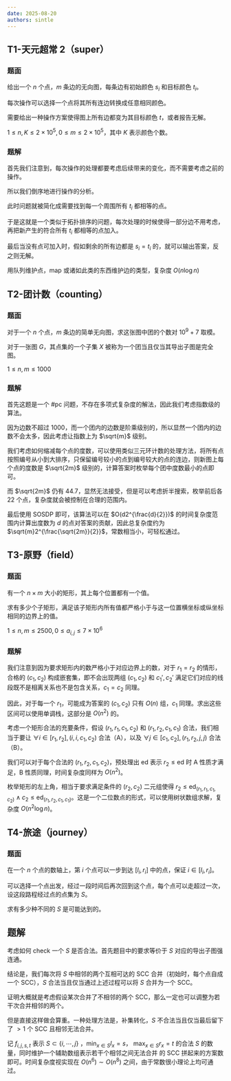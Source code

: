 ```yaml
---
date: 2025-08-20
authors: sintle
---
```


## T1-天元超常 2（super）

### 题面

给出一个 $n$ 个点，$m$ 条边的无向图，每条边有初始颜色 $s_i$ 和目标颜色 $t_i$。

每次操作可以选择一个点将其所有连边转换成任意相同颜色。

需要给出一种操作方案使得图上所有边都变为其目标颜色 $t$，或者报告无解。 

$1\leq n,K\leq 2\times10^5,0\leq m\leq 2\times10^5$，其中 $K$ 表示颜色个数。

### 题解

首先我们注意到，每次操作的处理都要考虑后续带来的变化，而不需要考虑之前的操作。

所以我们倒序地进行操作的分析。

此时问题就被简化成需要找到每一个周围所有 $t_i$ 都相等的点。

于是这就是一个类似于拓扑排序的问题，每次处理的时候使得一部分边不用考虑，再把新产生的符合所有 $t_i$ 都相等的点加入。

最后当没有点可加入时，假如剩余的所有边都是 $s_i=t_i$ 的，就可以输出答案，反之则无解。  

用队列维护点，map 或诸如此类的东西维护边的类型，复杂度 $O(n\log n)$ 



## T2-团计数（counting）

### 题面

对于一个 $n$ 个点，$m$ 条边的简单无向图，求这张图中团的个数对 $10^9+7$ 取模。

对于一张图 $G$，其点集的一个子集 $X$ 被称为一个团当且仅当其导出子图是完全图。

$1\leq n,m\leq 1000$

### 题解

首先这题是一个 #pc 问题，不存在多项式复杂度的解法，因此我们考虑指数级的算法。

因为边数不超过 $1000$，而一个团内的边数是阶乘级别的，所以显然一个团内的边数不会太多，因此考虑让指数上为 $\sqrt{m}$ 级别。

我们考虑如何缩减每个点的度数，可以使用类似三元环计数的处理方法，将所有点按照编号从小到大排序，只保留编号较小的点到编号较大的点的连边，则新图上每个点的度数是 $\sqrt{2m}$ 级别的，计算答案时枚举每个团中度数最小的点即可。

而 $\sqrt{2m}$ 仍有 $44.7$，显然无法接受，但是可以考虑折半搜索，枚举前后各 $22$ 个点，复杂度就会被控制在合理的范围内。

最后使用 SOSDP 即可，该算法可以在 $O(d2^{\frac{d}{2}})$ 的时间复杂度范围内计算出度数为 $d$ 的点对答案的贡献，因此总复杂度约为 $\sqrt{m}2^{\frac{\sqrt{2m}}{2}}$，常数相当小，可轻松通过。



## T3-原野（field）

### 题面

有一个 $n\times m$ 大小的矩形，其上每个位置都有一个值。

求有多少个子矩形，满足该子矩形内所有值都严格小于与这一位置横坐标或纵坐标相同的边界上的值。

$1\leq n,m\leq 2500,0\leq a_{i,j}\leq 7\times 10^6$

### 题解

我们注意到因为要求矩形内的数严格小于对应边界上的数，对于 $r_1=r_2$ 的情形，合格的 $(c_1,c_2)$ 构成嵌套集，即不会出现两组 $(c_1,c_2)$ 和 $c_1',c_2'$ 满足它们对应的线段既不是相离关系也不是包含关系，$c_1=c_2$ 同理。

 因此，对于每一个 $r_1$，可能成为答案的 $(c_1,c_2)$ 只有 $O(n)$ 组，$c_1$ 同理。求出这些区间可以使用单调栈，这部分是 $O(n^2)$ 的。

考虑一个矩形合法的充要条件，假设 $(r_1,r_1,c_1,c_2)$ 和 $(r_1,r_2,c_1,c_1)$ 合法，我们相当于要让 $\forall i\in[r_1,r_2],(i,i,c_1,c_2)$ 合法（A），以及 $\forall j\in[c_1,c_2],(r_1,r_2,j,j)$ 合法（B）。

我们可以对于每个合法的 $(r_1,r_2,c_1,c_2)$，预处理出 $\text{ed}$ 表示 $r_2\leq\text{ed}$ 时 $\text{A}$ 性质才满足，$\text{B}$ 性质同理，时间复杂度同样为 $O(n^2)$。

枚举矩形的左上角，相当于要求满足条件的 $(r_2,c_2)$ 二元组使得 $r_2\leq \text{ed}_{(r_1,r_1,c_1,c_2)}\land c_2\leq\text{ed}_{(r_1,r_2,c_1,c_1)}$。这是一个二位数点的形式，可以使用树状数组求解，复杂度 $O(n^2\log n)$。



## T4-旅途（journey）

### 题面

在一个 $n$ 个点的数轴上，第 $i$ 个点可以一步到达 $[l_i,r_i]$ 中的点，保证 $i\in[l_i,r_i]$。

可以选择一个点出发，经过一段时间后再次回到这个点，每个点可以走超过一次，设这段路程经过点的点集为 $S$。

求有多少种不同的 $S$ 是可能达到的。

## 题解

考虑如何 check 一个 $S$ 是否合法。首先题目中的要求等价于 $S$ 对应的导出子图强连通。

结论是，我们每次将 $S$ 中相邻的两个互相可达的 SCC 合并（初始时，每个点自成 一个 SCC），$S$ 合法当且仅当通过上述过程可以将 $S$ 合并为一个 SCC。

证明大概就是考虑假设某次合并了不相邻的两个 SCC，那么一定也可以调整为若干次合并相邻的两个。

但是直接这样做会算重。一种处理方法是，补集转化，$S$ 不合法当且仅当最后留下 了 $>1$ 个 SCC 且相邻无法合并。

记 $f_{i,j,s,t}$ 表示 $S\subset\{i,\cdots,j\}$ ，$\min_{x\in S}l_x=s$， $\max_{x\in S}r_x=t$ 的合法 $S$ 的数量，同时维护一个辅助数组表示若干个相邻之间无法合并 的 SCC 拼起来的方案数即可。时间复杂度视实现在 $O(n^6)\sim O(n^8)$ 之间，由于常数很小理论上均可通过。

